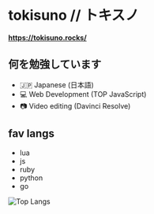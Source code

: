 # tokisuno // トキスノ

**https://tokisuno.rocks/** 

## 何を勉強しています
- 🇯🇵 Japanese (日本語)
- 💻 Web Development (TOP JavaScript)
- 📷 Video editing (Davinci Resolve)

## fav langs
- lua
- js
- ruby
- python
- go

![Top Langs](https://github-readme-stats.vercel.app/api/top-langs/?username=tokisuno&hide=html,css,markdown,glsl,astro,makefile)
